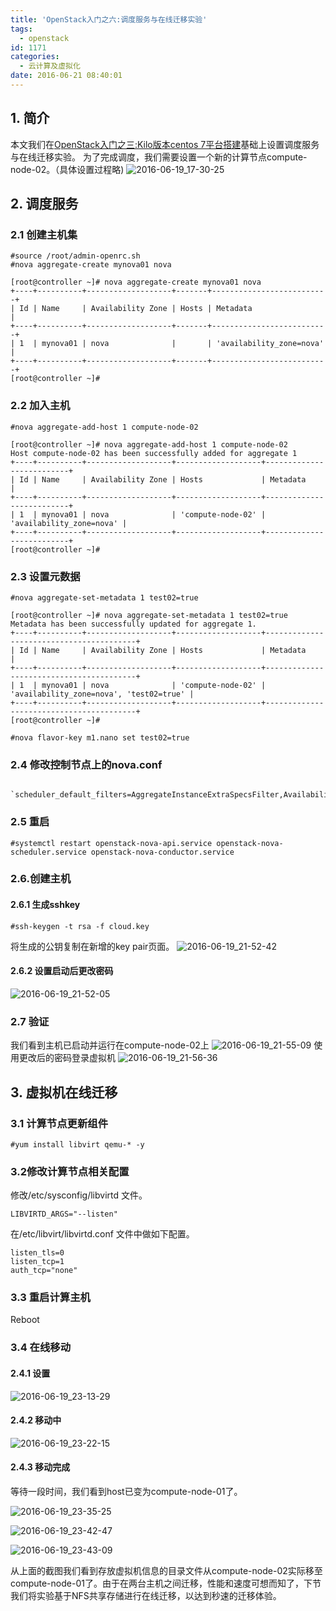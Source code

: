 ```yaml
---
title: 'OpenStack入门之六:调度服务与在线迁移实验'
tags:
  - openstack
id: 1171
categories:
  - 云计算及虚拟化
date: 2016-06-21 08:40:01
---
```


## 1. 简介
本文我们在[OpenStack入门之三:Kilo版本centos 7平台搭建](/2016/06/openstack-kilo-centos/)基础上设置调度服务与在线迁移实验。
为了完成调度，我们需要设置一个新的计算节点compute-node-02。（具体设置过程略)
![2016-06-19_17-30-25](/uploads/2016/06/2016-06-19_17-30-25.jpg)

## 2. 调度服务
### 2.1 创建主机集
	#source /root/admin-openrc.sh
	#nova aggregate-create mynova01 nova

    [root@controller ~]# nova aggregate-create mynova01 nova
    +----+----------+-------------------+-------+--------------------------+
    | Id | Name     | Availability Zone | Hosts | Metadata                 |
    +----+----------+-------------------+-------+--------------------------+
    | 1  | mynova01 | nova              |       | 'availability_zone=nova' |
    +----+----------+-------------------+-------+--------------------------+
    [root@controller ~]# 
    
### 2.2 加入主机
    #nova aggregate-add-host 1 compute-node-02
    
    [root@controller ~]# nova aggregate-add-host 1 compute-node-02
    Host compute-node-02 has been successfully added for aggregate 1 
    +----+----------+-------------------+-------------------+--------------------------+
    | Id | Name     | Availability Zone | Hosts             | Metadata                 |
    +----+----------+-------------------+-------------------+--------------------------+
    | 1  | mynova01 | nova              | 'compute-node-02' | 'availability_zone=nova' |
    +----+----------+-------------------+-------------------+--------------------------+
    [root@controller ~]# 
    
### 2.3 设置元数据
    #nova aggregate-set-metadata 1 test02=true
    
    [root@controller ~]# nova aggregate-set-metadata 1 test02=true
    Metadata has been successfully updated for aggregate 1.
    +----+----------+-------------------+-------------------+-----------------------------------------+
    | Id | Name     | Availability Zone | Hosts             | Metadata                                |
    +----+----------+-------------------+-------------------+-----------------------------------------+
    | 1  | mynova01 | nova              | 'compute-node-02' | 'availability_zone=nova', 'test02=true' |
    +----+----------+-------------------+-------------------+-----------------------------------------+
    [root@controller ~]# 
    
    #nova flavor-key m1.nano set test02=true
### 2.4 修改控制节点上的nova.conf
  		  `scheduler_default_filters=AggregateInstanceExtraSpecsFilter,AvailabilityZoneFilter,RamFilter,ComputeFilter`
    
### 2.5 重启
    #systemctl restart openstack-nova-api.service openstack-nova-scheduler.service openstack-nova-conductor.service
    
### 2.6.创建主机
#### 2.6.1 生成sshkey
    #ssh-keygen -t rsa -f cloud.key
将生成的公钥复制在新增的key pair页面。
![2016-06-19_21-52-42](/uploads/2016/06/2016-06-19_21-52-42.jpg)

#### 2.6.2 设置启动后更改密码
![2016-06-19_21-52-05](/uploads/2016/06/2016-06-19_21-52-05.jpg)

### 2.7 验证
我们看到主机已启动并运行在compute-node-02上
![2016-06-19_21-55-09](/uploads/2016/06/2016-06-19_21-55-09.jpg)
使用更改后的密码登录虚拟机
![2016-06-19_21-56-36](/uploads/2016/06/2016-06-19_21-56-36.jpg)

## 3. 虚拟机在线迁移
### 3.1 计算节点更新组件
    #yum install libvirt qemu-* -y
### 3.2修改计算节点相关配置
修改/etc/sysconfig/libvirtd 文件。
    
    LIBVIRTD_ARGS="--listen"
    
在/etc/libvirt/libvirtd.conf 文件中做如下配置。
    
    listen_tls=0
    listen_tcp=1
    auth_tcp="none"

### 3.3 重启计算主机
Reboot
### 3.4 在线移动
#### 2.4.1 设置
![2016-06-19_23-13-29](/uploads/2016/06/2016-06-19_23-13-29.jpg)

#### 2.4.2 移动中
![2016-06-19_23-22-15](/uploads/2016/06/2016-06-19_23-22-15.jpg)

#### 2.4.3 移动完成
等待一段时间，我们看到host已变为compute-node-01了。

![2016-06-19_23-35-25](/uploads/2016/06/2016-06-19_23-35-25.jpg)

![2016-06-19_23-42-47](/uploads/2016/06/2016-06-19_23-42-47.jpg)

![2016-06-19_23-43-09](/uploads/2016/06/2016-06-19_23-43-09.jpg)

从上面的截图我们看到存放虚拟机信息的目录文件从compute-node-02实际移至compute-node-01了。由于在两台主机之间迁移，性能和速度可想而知了，下节我们将实验基于NFS共享存储进行在线迁移，以达到秒速的迁移体验。